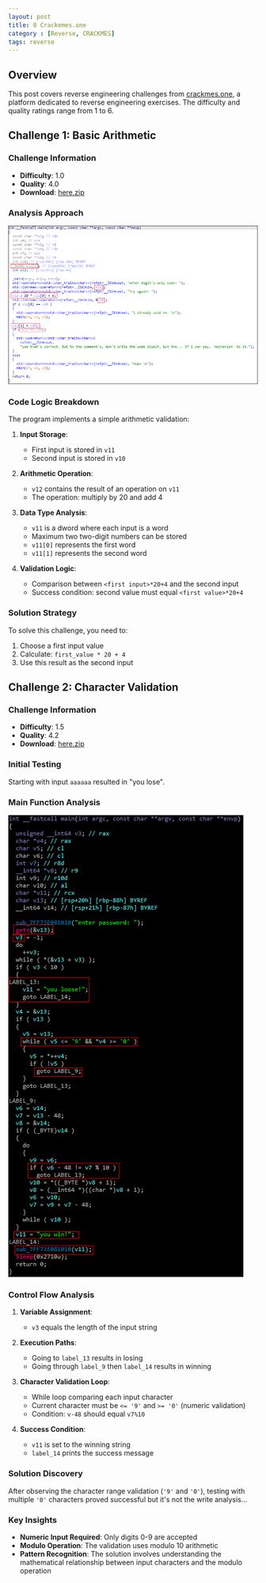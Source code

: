 ```yaml
---
layout: post
title: 0 Crackemes.one 
category : [Reverse, CRACKMES]
tags: reverse
---
```


## Overview

This post covers reverse engineering challenges from [crackmes.one](https://crackmes.one/), a platform dedicated to reverse engineering exercises. The difficulty and quality ratings range from 1 to 6.

## Challenge 1: Basic Arithmetic

### Challenge Information
- **Difficulty**: 1.0
- **Quality**: 4.0
- **Download**: [here.zip](https://crackmes.one/static/crackme/685048992b84be7ea7743940.zip)

### Analysis Approach

![IDA Analysis - Challenge 1](/assets/images/crackmesone/first/ida1.png)

### Code Logic Breakdown

The program implements a simple arithmetic validation:

1. **Input Storage**:
   - First input is stored in `v11`
   - Second input is stored in `v10`

2. **Arithmetic Operation**:
   - `v12` contains the result of an operation on `v11`
   - The operation: multiply by 20 and add 4

3. **Data Type Analysis**:
   - `v11` is a dword where each input is a word
   - Maximum two two-digit numbers can be stored
   - `v11[0]` represents the first word
   - `v11[1]` represents the second word

4. **Validation Logic**:
   - Comparison between `<first input>*20+4` and the second input
   - Success condition: second value must equal `<first value>*20+4`

### Solution Strategy

To solve this challenge, you need to:
1. Choose a first input value
2. Calculate: `first_value * 20 + 4`
3. Use this result as the second input

## Challenge 2: Character Validation

### Challenge Information
- **Difficulty**: 1.5
- **Quality**: 4.2
- **Download**: [here.zip](https://crackmes.one/static/crackme/68374c6f6297cca3ff7d7d7e.zip)

### Initial Testing

Starting with input `aaaaaa` resulted in "you lose".

### Main Function Analysis

![IDA Analysis - Challenge 2](/assets/images/crackmesone/second/ida1.png)

### Control Flow Analysis

1. **Variable Assignment**:
   - `v3` equals the length of the input string

2. **Execution Paths**:
   - Going to `label_13` results in losing
   - Going through `label_9` then `label_14` results in winning

3. **Character Validation Loop**:
   - While loop comparing each input character
   - Current character must be `<= '9'` and `>= '0'` (numeric validation)
   - Condition: `v-48` should equal `v7%10`

4. **Success Condition**:
   - `v11` is set to the winning string
   - `label_14` prints the success message

### Solution Discovery

After observing the character range validation (`'9'` and `'0'`), testing with multiple `'0'` characters proved successful but it's not the write analysis...

### Key Insights

- **Numeric Input Required**: Only digits 0-9 are accepted
- **Modulo Operation**: The validation uses modulo 10 arithmetic
- **Pattern Recognition**: The solution involves understanding the mathematical relationship between input characters and the modulo operation
